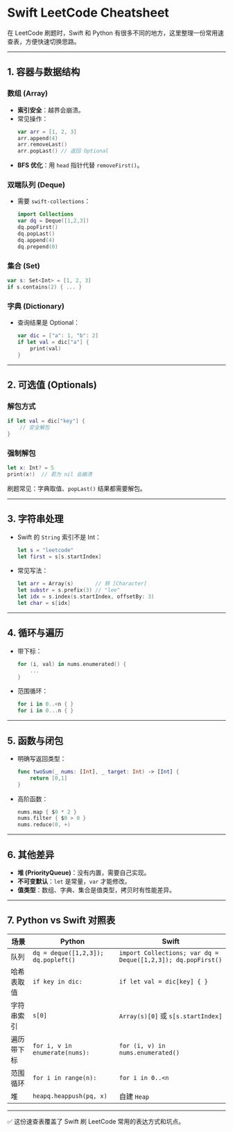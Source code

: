 # Swift LeetCode Cheatsheet

在 LeetCode 刷题时，Swift 和 Python 有很多不同的地方，这里整理一份常用速查表，方便快速切换思路。

---

## 1. 容器与数据结构

### 数组 (Array)

- **索引安全**：越界会崩溃。
- 常见操作：
  ```swift
  var arr = [1, 2, 3]
  arr.append(4)
  arr.removeLast()
  arr.popLast() // 返回 Optional
  ```
- **BFS 优化**：用 `head` 指针代替 `removeFirst()`。

### 双端队列 (Deque)

- 需要 `swift-collections`：
  ```swift
  import Collections
  var dq = Deque([1,2,3])
  dq.popFirst()
  dq.popLast()
  dq.append(4)
  dq.prepend(0)
  ```

### 集合 (Set)

```swift
var s: Set<Int> = [1, 2, 3]
if s.contains(2) { ... }
```

### 字典 (Dictionary)

- 查询结果是 Optional：
  ```swift
  var dic = ["a": 1, "b": 2]
  if let val = dic["a"] {
      print(val)
  }
  ```

---

## 2. 可选值 (Optionals)

### 解包方式

```swift
if let val = dic["key"] {
    // 安全解包
}
```

### 强制解包

```swift
let x: Int? = 5
print(x!)  // 若为 nil 会崩溃
```

刷题常见：字典取值、`popLast()` 结果都需要解包。

---

## 3. 字符串处理

- Swift 的 `String` 索引不是 Int：

  ```swift
  let s = "leetcode"
  let first = s[s.startIndex]
  ```

- 常见写法：

  ```swift
  let arr = Array(s)       // 转 [Character]
  let substr = s.prefix(3) // "lee"
  let idx = s.index(s.startIndex, offsetBy: 3)
  let char = s[idx]
  ```

---

## 4. 循环与遍历

- 带下标：

  ```swift
  for (i, val) in nums.enumerated() {
      ...
  }
  ```

- 范围循环：

  ```swift
  for i in 0..<n { }
  for i in 0...n { }
  ```

---

## 5. 函数与闭包

- 明确写返回类型：

  ```swift
  func twoSum(_ nums: [Int], _ target: Int) -> [Int] {
      return [0,1]
  }
  ```

- 高阶函数：

  ```swift
  nums.map { $0 * 2 }
  nums.filter { $0 > 0 }
  nums.reduce(0, +)
  ```

---

## 6. 其他差异

- **堆 (PriorityQueue)**：没有内置，需要自己实现。
- **不可变默认**：`let` 是常量，`var` 才能修改。
- **值类型**：数组、字典、集合是值类型，拷贝时有性能差异。

---

## 7. Python vs Swift 对照表

| 场景    | Python                              | Swift                                                        |
| ----- | ----------------------------------- | ------------------------------------------------------------ |
| 队列    | `dq = deque([1,2,3]); dq.popleft()` | `import Collections; var dq = Deque([1,2,3]); dq.popFirst()` |
| 哈希表取值 | `if key in dic:`                    | `if let val = dic[key] { }`                                  |
| 字符串索引 | `s[0]`                              | `Array(s)[0]` 或 `s[s.startIndex]`                            |
| 遍历带下标 | `for i, v in enumerate(nums):`      | `for (i, v) in nums.enumerated()`                            |
| 范围循环  | `for i in range(n):`                | `for i in 0..<n`                                             |
| 堆     | `heapq.heappush(pq, x)`             | 自建 `Heap`                                                    |

---

✅ 这份速查表覆盖了 Swift 刷 LeetCode 常用的表达方式和坑点。

